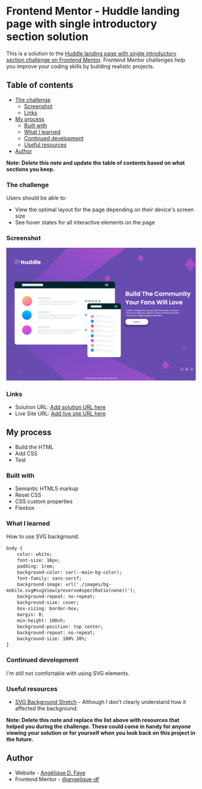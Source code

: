 # Frontend Mentor - Huddle landing page with single introductory section solution

This is a solution to the [Huddle landing page with single introductory section challenge on Frontend Mentor](https://www.frontendmentor.io/challenges/huddle-landing-page-with-a-single-introductory-section-B_2Wvxgi0). Frontend Mentor challenges help you improve your coding skills by building realistic projects. 

## Table of contents

- [The challenge](#the-challenge)
  - [Screenshot](#screenshot)
  - [Links](#links)
- [My process](#my-process)
  - [Built with](#built-with)
  - [What I learned](#what-i-learned)
  - [Continued development](#continued-development)
  - [Useful resources](#useful-resources)
- [Author](#author)

**Note: Delete this note and update the table of contents based on what sections you keep.**

### The challenge

Users should be able to:

- View the optimal layout for the page depending on their device's screen size
- See hover states for all interactive elements on the page

### Screenshot

![](./design/solution_screenshot.png)

### Links

- Solution URL: [Add solution URL here](https://your-solution-url.com)
- Live Site URL: [Add live site URL here](https://your-live-site-url.com)

## My process

- Build the HTML
- Add CSS
- Test

### Built with

- Semantic HTML5 markup
- Reset CSS
- CSS custom properties
- Flexbox

### What I learned

How to use SVG background.
```
body {
    color: white;
    font-size: 16px;
    padding: 1rem;
    background-color: var(--main-bg-color);
    font-family: sans-serif;
    background-image: url('./images/bg-mobile.svg#svgView(preserveAspectRatio(none))');
    background-repeat: no-repeat;
    background-size: cover;
    box-sizing: border-box;
    margin: 0;
    min-height: 100vh;
    background-position: top center;
    background-repeat: no-repeat;
    background-size: 100% 38%;
}
```

### Continued development

I'm still not comfortable with using SVG elements.

### Useful resources

- [SVG Background Stretch](https://forum.webflow.com/t/svg-background-stretch/80917/6) - Although I don't clearly understand how it affected the background.

**Note: Delete this note and replace the list above with resources that helped you during the challenge. These could come in handy for anyone viewing your solution or for yourself when you look back on this project in the future.**

## Author

- Website - [Angélique D. Faye](https://adf.dev)
- Frontend Mentor - [@angelique-df](https://www.frontendmentor.io/profile/angelique-df)